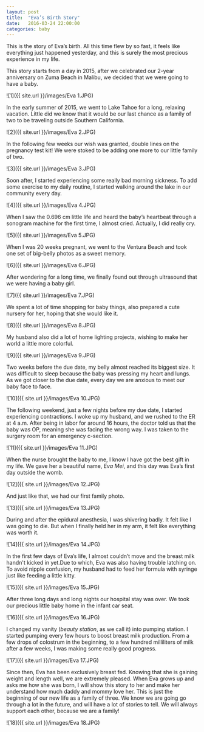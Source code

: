 ```yaml
---
layout: post
title:  "Eva’s Birth Story"
date:   2016-03-24 22:00:00
categories: baby
---
```


This is the story of Eva’s birth. All this time flew by so fast, it feels like everything just happened yesterday, and this is surely the most precious experience in my life. 

This story starts from a day in 2015, after we celebrated our 2-year anniversary on Zuma Beach in Malibu, we decided that we were going to have a baby.


![1]({{ site.url }}/images/Eva 1.JPG)


In the early summer of 2015, we went to Lake Tahoe for a long, relaxing vacation. Little did we know that it would be our last chance as a family of two to be traveling outside Southern California.


![2]({{ site.url }}/images/Eva 2.JPG)


In the following few weeks our wish was granted, double lines on the pregnancy test kit! We were stoked to be adding one more to our little family of two.


![3]({{ site.url }}/images/Eva 3.JPG)


Soon after, I started experiencing some really bad morning sickness. To add some exercise to my daily routine, I started walking around the lake in our community every day. 


![4]({{ site.url }}/images/Eva 4.JPG)


When I saw the 0.696 cm little life and heard the baby’s heartbeat through a sonogram machine for the first time, I almost cried. Actually, I did really cry.


![5]({{ site.url }}/images/Eva 5.JPG)


When I was 20 weeks pregnant, we went to the Ventura Beach and took one set of big-belly photos as a sweet memory.


![6]({{ site.url }}/images/Eva 6.JPG)


After wondering for a long time, we finally found out through ultrasound that we were having a baby girl.


![7]({{ site.url }}/images/Eva 7.JPG)


We spent a lot of time shopping for baby things, also prepared a cute nursery for her, hoping that she would like it. 


![8]({{ site.url }}/images/Eva 8.JPG)


My husband also did a lot of home lighting projects, wishing to make her world a little more colorful. 


![9]({{ site.url }}/images/Eva 9.JPG)


Two weeks before the due date, my belly almost reached its biggest size. It was difficult to sleep because the baby was pressing my heart and lungs. As we got closer to the due date, every day we are anxious to meet our baby face to face.


![10]({{ site.url }}/images/Eva 10.JPG)


The following weekend, just a few nights before my due date, I started experiencing contractions. I woke up my husband, and we rushed to the ER at 4 a.m. After being in labor for around 16 hours, the doctor told us that the baby was OP, meaning she was facing the wrong way. I was taken to the surgery room for an emergency c-section. 


![11]({{ site.url }}/images/Eva 11.JPG)


When the nurse brought the baby to me, I know I have got the best gift in my life. We gave her a beautiful name, *Eva Mei*, and this day was Eva’s first day outside the womb.


![12]({{ site.url }}/images/Eva 12.JPG)


And just like that, we had our first family photo.


![13]({{ site.url }}/images/Eva 13.JPG)


During and after the epidural anesthesia, I was shivering badly. It felt like I was going to die. But when I finally held her in my arm, it felt like everything was worth it.


![14]({{ site.url }}/images/Eva 14.JPG)


In the first few days of Eva’s life, I almost couldn’t move and the breast milk handn't kicked in yet.Due to which, Eva was also having trouble latching on. To avoid nipple confusion, my husband had to feed her formula with syringe just like feeding a little kitty.


![15]({{ site.url }}/images/Eva 15.JPG)


After three long days and long nights our hospital stay was over. We took our precious little baby home in the infant car seat. 


![16]({{ site.url }}/images/Eva 16.JPG)


I changed my vanity (*beauty station*, as we call it) into pumping station. I started pumping every few hours to boost breast milk production. From a few drops of colostrum in the beginning, to a few hundred milliliters of milk after a few weeks, I was making some really good progress. 


![17]({{ site.url }}/images/Eva 17.JPG)


Since then, Eva has been exclusively breast fed. Knowing that she is gaining weight and length well, we are extremely pleased. When Eva grows up and asks me how she was born, I will show this story to her and make her understand how much daddy and mommy love her. This is just the beginning of our new life as a family of three. We know we are going go through a lot in the future, and will have a lot of stories to tell. We will always support each other, because we are a family! 

![18]({{ site.url }}/images/Eva 18.JPG)
